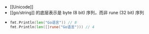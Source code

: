 - [[Unicode]]
- [[go/string]] 的底层表示是 byte (8 bit) 序列，而非 rune (32 bit) 序列
- ```go
  fmt.Println(len("Go语言")) // 8
  fmt.Println(len([]rune("Go语言"))) // 4
  ```